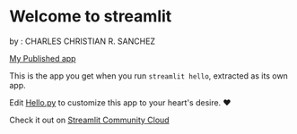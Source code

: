 # Welcome to streamlit

by : CHARLES CHRISTIAN R. SANCHEZ

[My Published app](https://sanchezcs3b-x8731dbb8xn.streamlit.app/)

This is the app you get when you run `streamlit hello`, extracted as its own app.

Edit [Hello.py](./Hello.py) to customize this app to your heart's desire. ❤️

Check it out on [Streamlit Community Cloud](https://st-hello-app.streamlit.app/)
